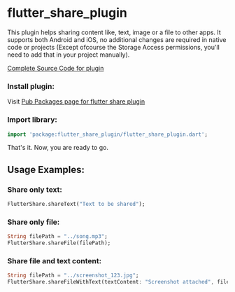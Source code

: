 # flutter_share_plugin
This plugin helps sharing content like, text, image or a file to other apps.
It supports both Android and iOS, no additional changes are required in native code or projects (Except ofcourse the Storage Access permissions, you'll need to add that in your project manually).

[Complete Source Code for plugin](https://github.com/GAM3RG33K/flutter_share_plugin/)


### Install plugin:
Visit [Pub Packages page for flutter share plugin](https://pub.dev/packages/flutter_share_plugin#-installing-tab-)

### Import library:
```dart
import 'package:flutter_share_plugin/flutter_share_plugin.dart';
```
That's it. Now, you are ready to go.


## Usage Examples:

### Share only text:
```dart
FlutterShare.shareText("Text to be shared");
```

### Share only file:
```dart
String filePath = "../song.mp3";
FlutterShare.shareFile(filePath);
```

### Share file and text content:
```dart
String filePath = "../screenshot_123.jpg";
FlutterShare.shareFileWithText(textContent: "Screenshot attached", filePath: filePath);
```
